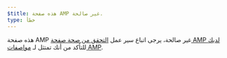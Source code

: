 ```yaml
---
$title: هذه صفحة AMP غير صالحة.
type: خطأ
---
```


هذه صفحة AMP غير صالحة، يرجى اتباع سير عمل [التحقق من صحة صفحة  AMP لديك](https://amp.dev/documentation/guides-and-tutorials/learn/validation-workflow/validate_amp/) للتأكد من أنك تمتثل لـ [مواصفات AMP](https://amp.dev/documentation/guides-and-tutorials/learn/spec/amphtml/).
